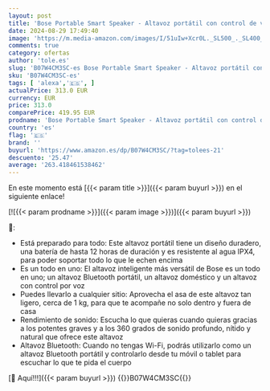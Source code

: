 ```yaml
---
layout: post
title: 'Bose Portable Smart Speaker - Altavoz portátil con control de voz Alexa integrado  Color Plata'
date: 2024-08-29 17:49:40
image: 'https://m.media-amazon.com/images/I/51uIw+Xcr0L._SL500_._SL400_.jpg'
comments: true
category: ofertas
author: 'tole.es'
slug: 'B07W4CM3SC-es Bose Portable Smart Speaker - Altavoz portátil con control...'
sku: 'B07W4CM3SC-es'
tags: [ 'alexa','🇪🇸', ]
actualPrice: 313.0 EUR
currency: EUR
price: 313.0
comparePrice: 419.95 EUR
prodname: 'Bose Portable Smart Speaker - Altavoz portátil con control de voz Alexa integrado  Color Plata'
country: 'es'
flag: '🇪🇸'
brand: ''
buyurl: 'https://www.amazon.es/dp/B07W4CM3SC/?tag=tolees-21'
descuento: '25.47'
average: '263.418461538462'
---
```


En este momento está [{{< param title >}}]({{< param buyurl >}}) en el siguiente enlace!

[![{{< param prodname >}}]({{< param image >}})]({{< param buyurl >}})

🔎:

- Está preparado para todo: Este altavoz portátil tiene un diseño duradero, una batería de hasta 12 horas de duración y es resistente al agua IPX4, para poder soportar todo lo que le echen encima
- Es un todo en uno: El altavoz inteligente más versátil de Bose es un todo en uno; un altavoz Bluetooth portátil, un altavoz doméstico y un altavoz con control por voz
- Puedes llevarlo a cualquier sitio: Aprovecha el asa de este altavoz tan ligero, cerca de 1 kg, para que te acompañe no solo dentro y fuera de casa
- Rendimiento de sonido: Escucha lo que quieras cuando quieras gracias a los potentes graves y a los 360 grados de sonido profundo, nítido y natural que ofrece este altavoz
- Altavoz Bluetooth: Cuando no tengas Wi-Fi, podrás utilizarlo como un altavoz Bluetooth portátil y controlarlo desde tu móvil o tablet para escuchar lo que te pida el cuerpo

[🛒 Aquí!!!]({{< param buyurl >}})
{{<world>}}B07W4CM3SC{{</world>}}
